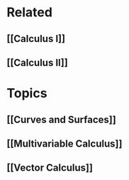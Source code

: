 # Related 

## [[Calculus I]]
## [[Calculus II]]

# Topics

## [[Curves and Surfaces]]
## [[Multivariable Calculus]]
## [[Vector Calculus]]